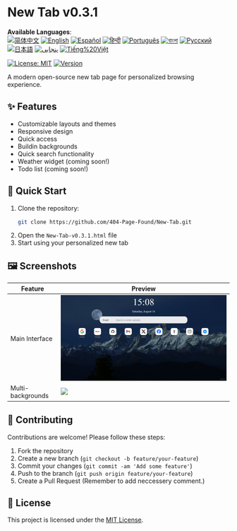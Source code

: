 # New Tab v0.3.1

**Available Languages**:  
[![简体中文](https://img.shields.io/badge/简体中文-blue)](docs/l10n/README.zh-CN.md)
[![English](https://img.shields.io/badge/English-blue)](docs/l10n/README.en.md)
[![Español](https://img.shields.io/badge/Español-blue)](docs/l10n/README.es.md)
[![हिन्दी](https://img.shields.io/badge/हिन्दी-blue)](docs/l10n/README.hi.md)
[![Português](https://img.shields.io/badge/Português-blue)](docs/l10n/README.pt.md)
[![বাংলা](https://img.shields.io/badge/বাংলা-blue)](docs/l10n/README.bn.md)
[![Русский](https://img.shields.io/badge/Русский-blue)](docs/l10n/README.ru.md)
[![日本語](https://img.shields.io/badge/日本語-blue)](docs/l10n/README.ja.md)
[![پنجابی](https://img.shields.io/badge/پنجابی-blue)](docs/l10n/README.pa.md)
[![Tiếng%20Việt](https://img.shields.io/badge/Tiếng%20Việt-blue)](docs/l10n/README.vi.md)

[![License: MIT](https://img.shields.io/badge/License-MIT-yellow.svg)](LICENSE)
[![Version](https://img.shields.io/badge/version-0.3.1-blue)]()

A modern open-source new tab page for personalized browsing experience.

## ✨ Features
- Customizable layouts and themes
- Responsive design
- Quick access
- Buildin backgrounds
- Quick search functionality
- Weather widget (coming soon!)
- Todo list (coming soon!)

## 🚀 Quick Start
1. Clone the repository:
   ```bash
   git clone https://github.com/404-Page-Found/New-Tab.git
   ```
2. Open the `New-Tab-v0.3.1.html` file
3. Start using your personalized new tab

## 🖼️ Screenshots
| Feature | Preview |
|------|------|
| Main Interface | ![](images/New%20Tab_1.png) |
| Multi-backgrounds | ![](images/New%20Tab_2.png) |

## 👥 Contributing
Contributions are welcome! Please follow these steps:
1. Fork the repository
2. Create a new branch (`git checkout -b feature/your-feature`)
3. Commit your changes (`git commit -am 'Add some feature'`)
4. Push to the branch (`git push origin feature/your-feature`)
5. Create a Pull Request
(Remember to add neccessery comment.)

## 📄 License
This project is licensed under the [MIT License](LICENSE).
